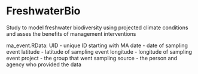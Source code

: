 # FreshwaterBio
Study to model freshwater biodiversity using projected climate conditions and asses the benefits of management interventions 

ma_event.RData:
UID - unique ID starting with MA
date - date of sampling event
latitude - latitude of sampling event
longitude - longitude of sampling event
project - the group that went sampling
source - the person and agency who provided the data
